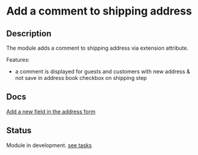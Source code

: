 # Add a comment to shipping address

## Description

The module adds a comment to shipping address via extension attribute.

Features:  

- a comment is displayed for guests and customers with new address & not save in address book checkbox on shipping step

## Docs

[Add a new field in the address form](https://developer.adobe.com/commerce/php/tutorials/frontend/custom-checkout/add-address-field/)

## Status

Module in development. [see tasks](./tasks.md)